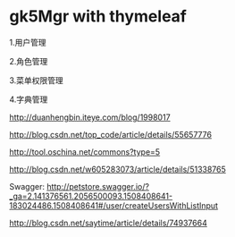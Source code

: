# gk5Mgr with thymeleaf

1.用户管理
	
2.角色管理
	
3.菜单权限管理
	
4.字典管理



http://duanhengbin.iteye.com/blog/1998017

http://blog.csdn.net/top_code/article/details/55657776


http://tool.oschina.net/commons?type=5


http://blog.csdn.net/w605283073/article/details/51338765


Swagger:
http://petstore.swagger.io/?_ga=2.141376561.2056500093.1508408641-183024486.1508408641#/user/createUsersWithListInput

http://blog.csdn.net/saytime/article/details/74937664
	

